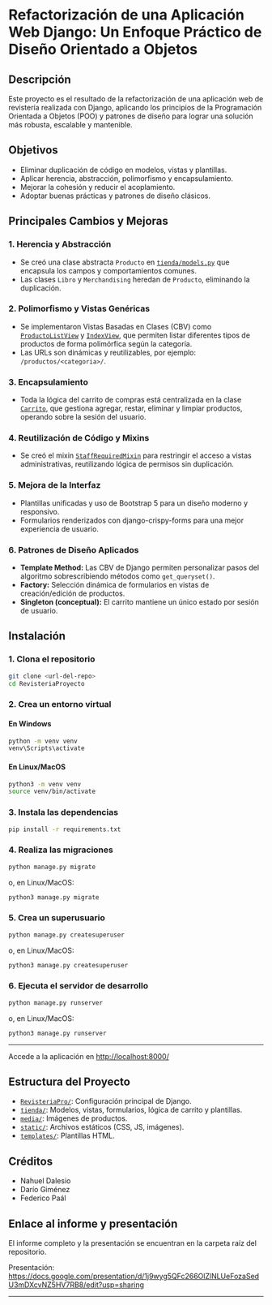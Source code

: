 # Refactorización de una Aplicación Web Django: Un Enfoque Práctico de Diseño Orientado a Objetos

## Descripción

Este proyecto es el resultado de la refactorización de una aplicación web de revistería realizada con Django, aplicando los principios de la Programación Orientada a Objetos (POO) y patrones de diseño para lograr una solución más robusta, escalable y mantenible.

## Objetivos

- Eliminar duplicación de código en modelos, vistas y plantillas.
- Aplicar herencia, abstracción, polimorfismo y encapsulamiento.
- Mejorar la cohesión y reducir el acoplamiento.
- Adoptar buenas prácticas y patrones de diseño clásicos.

## Principales Cambios y Mejoras

### 1. Herencia y Abstracción

- Se creó una clase abstracta `Producto` en [`tienda/models.py`](RevisteriaProyecto/tienda/models.py) que encapsula los campos y comportamientos comunes.
- Las clases `Libro` y `Merchandising` heredan de `Producto`, eliminando la duplicación.

### 2. Polimorfismo y Vistas Genéricas

- Se implementaron Vistas Basadas en Clases (CBV) como [`ProductoListView`](RevisteriaProyecto/tienda/views.py) y [`IndexView`](RevisteriaProyecto/tienda/views.py), que permiten listar diferentes tipos de productos de forma polimórfica según la categoría.
- Las URLs son dinámicas y reutilizables, por ejemplo: `/productos/<categoria>/`.

### 3. Encapsulamiento

- Toda la lógica del carrito de compras está centralizada en la clase [`Carrito`](RevisteriaProyecto/tienda/carrito.py), que gestiona agregar, restar, eliminar y limpiar productos, operando sobre la sesión del usuario.

### 4. Reutilización de Código y Mixins

- Se creó el mixin [`StaffRequiredMixin`](RevisteriaProyecto/tienda/views.py) para restringir el acceso a vistas administrativas, reutilizando lógica de permisos sin duplicación.

### 5. Mejora de la Interfaz

- Plantillas unificadas y uso de Bootstrap 5 para un diseño moderno y responsivo.
- Formularios renderizados con django-crispy-forms para una mejor experiencia de usuario.

### 6. Patrones de Diseño Aplicados

- **Template Method:** Las CBV de Django permiten personalizar pasos del algoritmo sobrescribiendo métodos como `get_queryset()`.
- **Factory:** Selección dinámica de formularios en vistas de creación/edición de productos.
- **Singleton (conceptual):** El carrito mantiene un único estado por sesión de usuario.

## Instalación

### 1. Clona el repositorio

```sh
git clone <url-del-repo>
cd RevisteriaProyecto
```

### 2. Crea un entorno virtual

#### En Windows

```bat
python -m venv venv
venv\Scripts\activate
```

#### En Linux/MacOS

```sh
python3 -m venv venv
source venv/bin/activate
```

### 3. Instala las dependencias

```sh
pip install -r requirements.txt
```

### 4. Realiza las migraciones

```sh
python manage.py migrate
```
o, en Linux/MacOS:
```sh
python3 manage.py migrate
```

### 5. Crea un superusuario

```sh
python manage.py createsuperuser
```
o, en Linux/MacOS:
```sh
python3 manage.py createsuperuser
```

### 6. Ejecuta el servidor de desarrollo

```sh
python manage.py runserver
```
o, en Linux/MacOS:
```sh
python3 manage.py runserver
```

---

Accede a la aplicación en [http://localhost:8000/](http://localhost:8000/)

## Estructura del Proyecto

- [`RevisteriaPro/`](RevisteriaProyecto/RevisteriaPro): Configuración principal de Django.
- [`tienda/`](RevisteriaProyecto/tienda): Modelos, vistas, formularios, lógica de carrito y plantillas.
- [`media/`](RevisteriaProyecto/media): Imágenes de productos.
- [`static/`](RevisteriaProyecto/tienda/static): Archivos estáticos (CSS, JS, imágenes).
- [`templates/`](RevisteriaProyecto/tienda/templates): Plantillas HTML.

## Créditos

- Nahuel Dalesio
- Darío Giménez
- Federico Paál

## Enlace al informe y presentación

El informe completo y la presentación se encuentran en la carpeta raíz del repositorio.

Presentación: https://docs.google.com/presentation/d/1j9wyg5QFc266OlZlNLUeFozaSedU3mDXcvNZ5HV7RB8/edit?usp=sharing

---